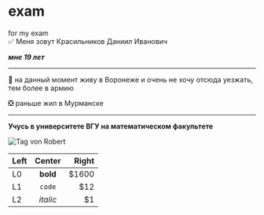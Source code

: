 # exam
for my exam   
 :white_check_mark: Меня зовут  Красильников Даниил Иванович
 
 ***мне 19 лет***
 ____
 :black_square_button: на данный момент живу в Воронеже и очень не хочу отсюда уезжать, тем более в армию
 
 :negative_squared_cross_mark: раньше жил в Мурманске
  ____
 
 **Учусь в университете ВГУ на математическом факультете**

![Tag von Robert](https://user-images.githubusercontent.com/90238459/190147587-52581153-fbe5-4bac-a55b-a03691cc9932.jpg)

| Left |  Center  | Right |
|:-----|:--------:|------:|
| L0   | **bold** | $1600 |
| L1   |  `code`  |   $12 |
| L2   | _italic_ |    $1 |
